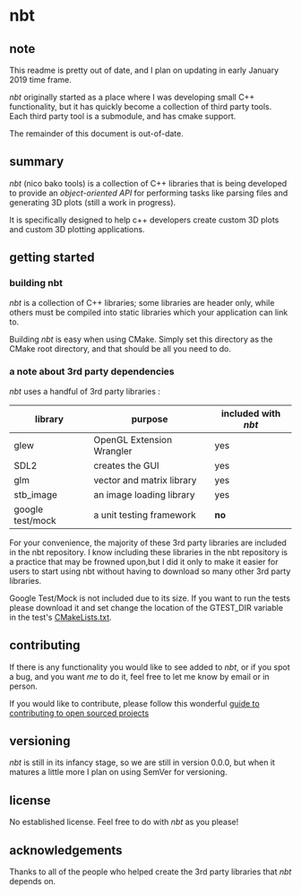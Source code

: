 # **__nbt__**

## **note**
This readme is pretty out of date,
and I plan on updating in early January 2019 time frame.

*nbt* originally started as a place where I was developing small C++ functionality,
but it has quickly become a collection of third party tools.
Each third party tool is a submodule, and has cmake support.

The remainder of this document is out-of-date.

## summary
*nbt* (nico bako tools) is a collection of C++ libraries that is being
developed to provide an *object-oriented API* for performing tasks like
parsing files and generating 3D plots (still a work in progress).

It is specifically designed to help c++ developers create custom 3D plots
and custom 3D plotting applications.

## getting started

### building nbt

*nbt* is a collection of C++ libraries; some libraries are header only,
while others must be compiled into static libraries which your application
can link to.

Building *nbt* is easy when using CMake. 
Simply set this directory as the CMake root directory, 
and that should be all you need to do.

### a note about 3rd party dependencies

*nbt* uses a handful of 3rd party libraries :


| library          | purpose                   | included with *nbt*|
|------------------|---------------------------|----------|
| glew             | OpenGL Extension Wrangler | yes      |
| SDL2             | creates the GUI           | yes      |
| glm              | vector and matrix library | yes      |
| stb_image        | an image loading library  | yes      |
| google test/mock | a unit testing framework  | **no**   |

For your convenience, the majority of these 3rd party libraries are included
in the nbt repository. I know including these libraries in the nbt repository
is a practice that may be frowned upon,but I did it only to make it easier
for users to start using nbt without having to download so many other 3rd
party libraries.

Google Test/Mock is not included due to its size. If you want to run the tests please download
it and set change the location of the GTEST_DIR variable in the test's [CMakeLists.txt](tests/CMakeLists.txt).

## contributing

If there is any functionality you would like to see added to *nbt*,
or if you spot a bug, and you want *me* to do it,
feel free to let me know by email or in person.

If you would like to contribute, please follow this wonderful 
[guide to contributing to open sourced projects](https://akrabat.com/the-beginners-guide-to-contributing-to-a-github-project/)


## versioning

*nbt* is still in its infancy stage, so we are still in version 0.0.0,
but when it matures a little more I plan on using SemVer for versioning.

## license

No established license. Feel free to do with *nbt* as you please!

## acknowledgements

Thanks to all of the people who helped create the 3rd party libraries that
*nbt* depends on.
